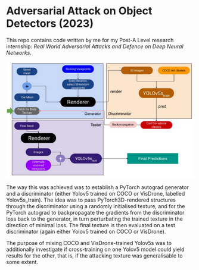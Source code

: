 # Adversarial Attack on Object Detectors (2023)
This repo contains code written by me for my Post-A Level research internship: *Real World Adversarial Attacks and Defence on Deep Neural Networks*.

![](structure.png)

The way this was achieved was to establish a PyTorch autograd generator and a discriminator (either Yolov5 trained on COCO or VisDrone, labelled Yolov5s_train). The idea was to pass PyTorch3D-rendered structures through the discriminator using a randomly initialised texture, and for the PyTorch autograd to backpropagate the gradients from the discriminator loss back to the generator, in turn perturbating the trained texture in the direction of minimal loss. The final texture is then evaluated on a test discriminator (again either Yolov5 trained on COCO or VisDrone).

The purpose of mixing COCO and VisDrone-trained Yolov5s was to additionally investigate if cross-training on one Yolov5 model could yield results for the other, that is, if the attacking texture was generalisable to some extent.
